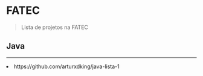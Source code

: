 <h1>FATEC</h1>
<blockquote>
<p>Lista de projetos na FATEC</p>
</blockquote>

<h2 href="https://github.com/arturxdking">Java</h2>
<hr>
<li>https://github.com/arturxdking/java-lista-1</li>
